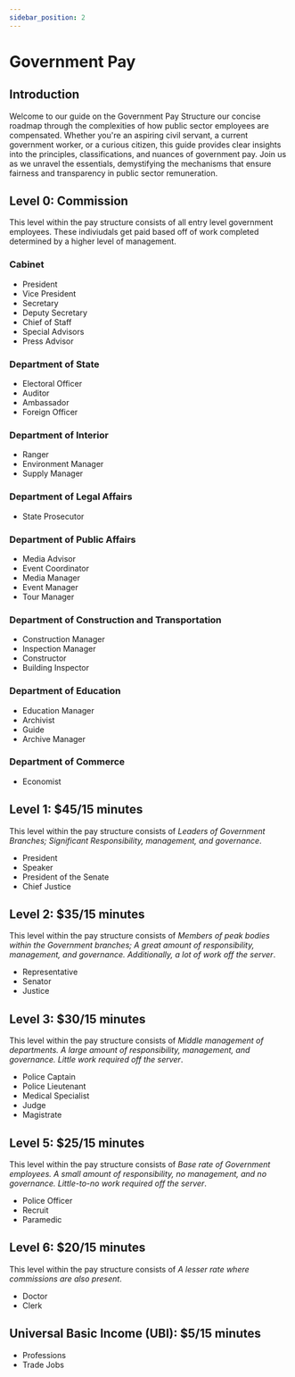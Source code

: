 ```yaml
---
sidebar_position: 2
---
```


# Government Pay

## Introduction
Welcome to our guide on the Government Pay Structure our concise roadmap through the complexities of how public sector employees are compensated. Whether you're an aspiring civil servant, a current government worker, or a curious citizen, this guide provides clear insights into the principles, classifications, and nuances of government pay. 
Join us as we unravel the essentials, demystifying the mechanisms that ensure fairness and transparency in public sector remuneration.

## Level 0: Commission

This level within the pay structure consists of all entry level government employees. These indiviudals get paid based off of work completed determined by a higher level of management.

### Cabinet
- President
- Vice President
- Secretary
- Deputy Secretary
- Chief of Staff
- Special Advisors
- Press Advisor

### Department of State
- Electoral Officer
- Auditor
- Ambassador
- Foreign Officer

### Department of Interior
- Ranger
- Environment Manager
- Supply Manager

### Department of Legal Affairs
- State Prosecutor

### Department of Public Affairs
- Media Advisor
- Event Coordinator
- Media Manager
- Event Manager
- Tour Manager

### Department of Construction and Transportation
- Construction Manager
- Inspection Manager
- Constructor
- Building Inspector

### Department of Education
- Education Manager
- Archivist
- Guide
- Archive Manager

### Department of Commerce
- Economist

## Level 1: $45/15 minutes

This level within the pay structure consists of *Leaders of Government Branches; Significant Responsibility, management, and governance*.

- President
- Speaker
- President of the Senate
- Chief Justice

## Level 2: $35/15 minutes

This level within the pay structure consists of *Members of peak bodies within the Government branches; A great amount of responsibility, management, and governance. Additionally, a lot of work off the server*.

- Representative
- Senator
- Justice

## Level 3: $30/15 minutes

This level within the pay structure consists of *Middle management of departments. A large amount of responsibility, management, and governance. Little work required off the server*.

- Police Captain
- Police Lieutenant
- Medical Specialist
- Judge
- Magistrate

## Level 5: $25/15 minutes

This level within the pay structure consists of *Base rate of Government employees. A small amount of responsibility, no management, and no governance. Little-to-no work required off the server*.

- Police Officer
- Recruit
- Paramedic

## Level 6: $20/15 minutes

This level within the pay structure consists of *A lesser rate where commissions are also present*.

- Doctor
- Clerk

## Universal Basic Income (UBI): $5/15 minutes

- Professions
- Trade Jobs
